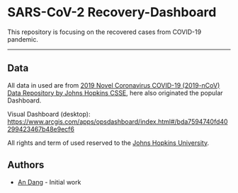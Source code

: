 # SARS-CoV-2 Recovery-Dashboard

This repository is focusing on the recovered cases from COVID-19 pandemic.

---
## Data

All data in used are from [2019 Novel Coronavirus COVID-19 (2019-nCoV) Data Repository by Johns Hopkins CSSE](https://github.com/CSSEGISandData/COVID-19), here also originated the popular Dashboard.

Visual Dashboard (desktop):
https://www.arcgis.com/apps/opsdashboard/index.html#/bda7594740fd40299423467b48e9ecf6

All rights and term of used reserved to the [Johns Hopkins University](https://github.com/CSSEGISandData/COVID-19).

## Authors
- [An Dang](https://github.com/An-Dang/) - Initial work
